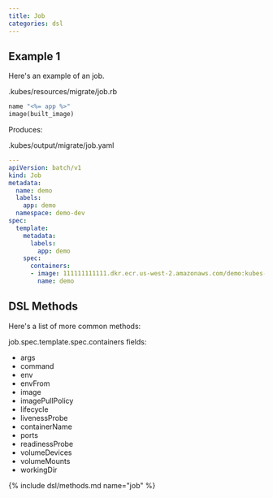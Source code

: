 ```yaml
---
title: Job
categories: dsl
---
```


## Example 1

Here's an example of an job.

.kubes/resources/migrate/job.rb

```ruby
name "<%= app %>"
image(built_image)
```

Produces:

.kubes/output/migrate/job.yaml

```yaml
---
apiVersion: batch/v1
kind: Job
metadata:
  name: demo
  labels:
    app: demo
  namespace: demo-dev
spec:
  template:
    metadata:
      labels:
        app: demo
    spec:
      containers:
      - image: 111111111111.dkr.ecr.us-west-2.amazonaws.com/demo:kubes-2020-10-26T20-25-43
        name: demo
```

## DSL Methods

Here's a list of more common methods:

job.spec.template.spec.containers fields:

* args
* command
* env
* envFrom
* image
* imagePullPolicy
* lifecycle
* livenessProbe
* containerName
* ports
* readinessProbe
* volumeDevices
* volumeMounts
* workingDir

{% include dsl/methods.md name="job" %}

